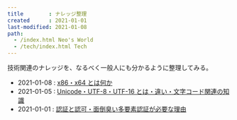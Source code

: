 ```yaml
---
title        : ナレッジ整理
created      : 2021-01-01
last-modified: 2021-01-08
path:
  - /index.html Neo's World
  - /tech/index.html Tech
---
```


技術関連のナレッジを、なるべく一般人にも分かるように整理してみる。

- 2021-01-08 : [x86・x64 とは何か](x86-x64.html)
- 2021-01-05 : [Unicode・UTF-8・UTF-16 とは・違い・文字コード関連の知識](unicode.html)
- 2021-01-01 : [認証と認可・面倒臭い多要素認証が必要な理由](auth.html)
